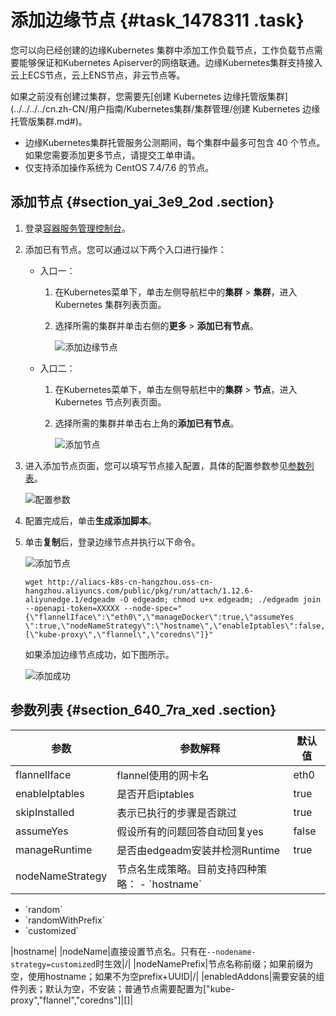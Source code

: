 # 添加边缘节点 {#task_1478311 .task}

您可以向已经创建的边缘Kubernetes 集群中添加工作负载节点，工作负载节点需要能够保证和Kubernetes Apiserver的网络联通。边缘Kubernetes集群支持接入云上ECS节点，云上ENS节点，非云节点等。

如果之前没有创建过集群，您需要先[创建 Kubernetes 边缘托管版集群](../../../../cn.zh-CN/用户指南/Kubernetes集群/集群管理/创建 Kubernetes 边缘托管版集群.md#)。

-   边缘Kubernetes集群托管服务公测期间，每个集群中最多可包含 40 个节点。如果您需要添加更多节点，请提交工单申请。
-   仅支持添加操作系统为 CentOS 7.4/7.6 的节点。

## 添加节点 {#section_yai_3e9_2od .section}

1.  登录[容器服务管理控制台](https://cs.console.aliyun.com)。
2.  添加已有节点。您可以通过以下两个入口进行操作： 
    -   入口一：
        1.  在Kubernetes菜单下，单击左侧导航栏中的**集群** \> **集群**，进入 Kubernetes 集群列表页面。
        2.  选择所需的集群并单击右侧的**更多** \> **添加已有节点**。

            ![添加边缘节点](http://static-aliyun-doc.oss-cn-hangzhou.aliyuncs.com/assets/img/1039919/156462638752437_zh-CN.png)

    -   入口二：
        1.  在Kubernetes菜单下，单击左侧导航栏中的**集群** \> **节点**，进入 Kubernetes 节点列表页面。
        2.  选择所需的集群并单击右上角的**添加已有节点**。

            ![添加节点](http://static-aliyun-doc.oss-cn-hangzhou.aliyuncs.com/assets/img/1039919/156462638752932_zh-CN.png)

3.  进入添加节点页面，您可以填写节点接入配置，具体的配置参数参见[参数列表](#section_640_7ra_xed)。 

    ![配置参数](http://static-aliyun-doc.oss-cn-hangzhou.aliyuncs.com/assets/img/1039919/156462638752436_zh-CN.png)

4.  配置完成后，单击**生成添加脚本**。
5.  单击**复制**后，登录边缘节点并执行以下命令。 

    ![添加节点](images/52435_zh-CN.png "复制命令")

    ``` {#codeblock_0l4_66p_g1a}
    wget http://aliacs-k8s-cn-hangzhou.oss-cn-hangzhou.aliyuncs.com/public/pkg/run/attach/1.12.6-aliyunedge.1/edgeadm -O edgeadm; chmod u+x edgeadm; ./edgeadm join 
    --openapi-token=XXXXX --node-spec="{\"flannelIface\":\"eth0\",\"manageDocker\":true,\"assumeYes
    \":true,\"nodeNameStrategy\":\"hostname\",\"enableIptables\":false,\"enableIpsec\":true,\"enabledAddons\":[\"kube-proxy\",\"flannel\",\"coredns\"]}"
    ```

    如果添加边缘节点成功，如下图所示。

    ![添加成功](http://static-aliyun-doc.oss-cn-hangzhou.aliyuncs.com/assets/img/1039919/156462638852432_zh-CN.png)


## 参数列表 {#section_640_7ra_xed .section}

|参数|参数解释|默认值|
|--|----|---|
|flannelIface|flannel使用的网卡名|eth0|
|enableIptables|是否开启iptables|true|
|skipInstalled|表示已执行的步骤是否跳过|true|
|assumeYes|假设所有的问题回答自动回复yes|false|
|manageRuntime|是否由edgeadm安装并检测Runtime|true|
|nodeNameStrategy|节点名生成策略。目前支持四种策略： -   \`hostname\`
-   \`random\`
-   \`randomWithPrefix\`
-   \`customized\`

 |hostname|
|nodeName|直接设置节点名。只有在`--nodename-strategy=customized`时生效|/|
|nodeNamePrefix|节点名称前缀；如果前缀为空，使用hostname；如果不为空prefix+UUID|/|
|enabledAddons|需要安装的组件列表；默认为空，不安装；普通节点需要配置为\["kube-proxy","flannel","coredns"\]|\[\]|

